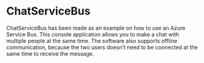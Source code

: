 # ChatServiceBus
ChatServiceBus has been made as an example on how to use an Azure Service Bus.
This console application allows you to make a chat with multiple people at the same time.
The software also supports offline communication, because the two users doesn’t need to be connected at the same time to receive the message.

